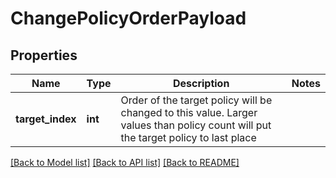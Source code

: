 # ChangePolicyOrderPayload

## Properties
Name | Type | Description | Notes
------------ | ------------- | ------------- | -------------
**target_index** | **int** | Order of the target policy will be changed to this value. Larger values than policy count will put the target policy to last place | 

[[Back to Model list]](../README.md#documentation-for-models) [[Back to API list]](../README.md#documentation-for-api-endpoints) [[Back to README]](../README.md)


